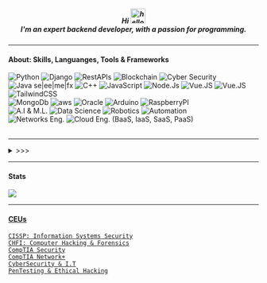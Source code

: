 <h5 align="center">
Hi <img src="https://user-images.githubusercontent.com/61727167/114547962-cecc6b80-9c67-11eb-9697-b1c5a8c8ff46.gif" alt="hello" width="30px">
<br>
I'm an expert backend developer, with a passion for programming.
</h5>
<hr>
<h4 align="left">About: Skills, Languanges, Tools & Frameworks</h4>
<div align="left">
<img src="https://img.shields.io/badge/Python-000000?style=for-the-badge&logo=python" alt="Python">
<img src="https://img.shields.io/badge/Django-darkgreen?style=for-the-badge&logo=django" alt="Django">
<img src="https://img.shields.io/badge/RestApis-black?style=for-the-badge&logo=api" alt="RestAPIs">
<img src="https://img.shields.io/badge/Blockchain-000000?style=for-the-badge&logo=blockchain&logoColor=darkorange" alt="Blockchain">
<img src="https://img.shields.io/badge/Cyber Security-darkred?style=for-the-badge&logo=cyber&logoColor=black" alt="Cyber Security">
<br>
<img src="https://img.shields.io/badge/Java se|ee|me|fx-white?style=for-the-badge&logo=java&logoColor=darkred" alt="Java se|ee|me|fx">
<img src="https://img.shields.io/badge/C++-000000?style=for-the-badge&logo=cplusplus&logoColor=3776AB" alt="C++">
<img src="https://img.shields.io/badge/JS-323330?style=for-the-badge&logo=javascript&logoColor=F7DF1E" alt="JavaScript">
<img src="https://img.shields.io/badge/Node-00000F?style=for-the-badge&logo=nodedotjs" alt="Node.Js">
<img src="https://img.shields.io/badge/Vue-000000?style=for-the-badge&logo=vuedotjs" alt="Vue.JS">
<img src="https://img.shields.io/badge/Nuxt3-000000?style=for-the-badge&logo=nuxt" alt="Vue.JS">
<img src="https://img.shields.io/badge/Tailwind-000000?style=for-the-badge&logo=tailwindcss" alt="TailwindCSS">
<br>
<img src="https://img.shields.io/badge/Mongo-00000F?style=for-the-badge&logo=mongodb" alt="MongoDb">
<img src="https://img.shields.io/badge/aws-000000?style=for-the-badge&logo=amazon" alt="aws">
<img src="https://img.shields.io/badge/Oracle-000000?style=for-the-badge&logo=oracle&logoColor=darkred" alt="Oracle">
<img src="https://img.shields.io/badge/Arduino-white?style=for-the-badge&logo=arduino&logoColor=3776AB" alt="Arduino">
<img src="https://img.shields.io/badge/Raspberry-white?style=for-the-badge&logo=raspberrypi&logoColor=darkred" alt="RaspberryPI">
<br>
<img src="https://img.shields.io/badge/A.I. & M.L.-00000F?style=for-the-badge&logo=robot" alt="A.I & M.L.">
<img src="https://img.shields.io/badge/Data Science-00000F?style=for-the-badge&logo=datascience" alt="Data Science">
<img src="https://img.shields.io/badge/Robotics-00000F?style=for-the-badge&logo=robot" alt="Robotics">
<img src="https://img.shields.io/badge/Automation-00000F?style=for-the-badge&logo=automation" alt="Automation">
<br>
<img src="https://img.shields.io/badge/Networks Eng.-white?style=for-the-badge&logo=cisco&logoColor=000000" alt="Networks Eng.">
<img src="https://img.shields.io/badge/Cloud Eng. (BaaS, IaaS, SaaS, PaaS)-ffca28?style=for-the-badge&logo=digitalocean&logoColor=black" alt="Cloud Eng. (BaaS, IaaS, SaaS, PaaS)">
<br>
<br>
<hr>
<details>
<summary> >>> </summary>
<br>
<img src="https://img.shields.io/badge/OpenCV-339933?style=for-the-badge&logo=opencv" alt="OpenCV">
<img src="https://img.shields.io/badge/Tensorflow-00000F?style=for-the-badge&logo=tensorflow" alt="Tensorflow">
<img src="https://img.shields.io/badge/Pytorch-000000?style=for-the-badge&logo=pytorch&logoColor=darkorange" alt="Pytorch">
<img src="https://img.shields.io/badge/Numpy-00000F?style=for-the-badge&logo=numpy&logoColor=white" alt="Numpy">
<img src="https://img.shields.io/badge/Pandas-3776AB?style=for-the-badge&logo=pandas&logoColor=white" alt="Pandas">
<img src="https://img.shields.io/badge/MatPlotLib-00000F?style=for-the-badge&logo=scikitlearn&logoColor=white" alt="MatPlotLib">
<br>
<img src="https://img.shields.io/badge/Jupyter-F37626.svg?&style=for-the-badge&logo=Jupyter&logoColor=white" alt="Jupyter">
<img src="https://img.shields.io/badge/Heroku-430098?style=for-the-badge&logo=heroku&logoColor=white" alt="Heroku">
<img src="https://img.shields.io/badge/Firebase-ffca28?style=for-the-badge&logo=firebase&logoColor=black" alt="Firebase">
<img src="https://img.shields.io/badge/Git-F05032?style=for-the-badge&logo=git&logoColor=white" alt="Git">
<img src="https://img.shields.io/badge/Linux-000000?style=for-the-badge&logo=linux&logoColor=darkred" alt="Linux">
<img src="https://img.shields.io/badge/Anaconda-000000.svg?&style=for-the-badge&logo=anaconda" alt="Anaconda">
<br>
<img src="https://img.shields.io/badge/npm-CB3837?style=for-the-badge&logo=npm&logoColor=white" alt="npm">
<img src="https://img.shields.io/badge/Docker-white?style=for-the-badge&logo=docker&logoColor=blue" alt="Docker">
<img src="https://img.shields.io/badge/Maven-000000?style=for-the-badge&logo=apache&logoColor=darkred" alt="Apache Maven">
<img src="https://img.shields.io/badge/Tomcat-000000?style=for-the-badge&logo=apache&logoColor=darkred" alt="Apache Tomcat">
</details>
</div>

<hr>
<h4 align="left">Stats</h4>
<a href="https://github.com/vicqtor/github-readme-stats"><img align="center" src="https://github-readme-stats.vercel.app/api/top-langs/?username=vicqtor&layout=compact&theme=buefy&hide_border=true"/>

<hr>
<h4 align="left">CEUs</h4>
<code>CISSP: Information Systems Security</code><br>
<code>CHFI: Computer Hacking & Forensics</code><br>
<code>CompTIA Security</code><br>
<code>CompTIA Network+</code><br>
<code>CyberSecurity & I.T</code><br>
<code>PenTesting & Ethical Hacking</code><br>

<!--
<a href="https://github.com/vicqtor/github-readme-stats"><img align="center" src="https://github-readme-stats.vercel.app/api?username=vicqtor&show_icons=true&include_all_commits=true&theme=buefy&hide_border=true" alt="Victor"s github stats" /></a>
-->

